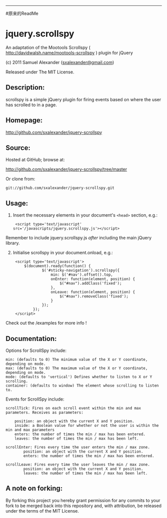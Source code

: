 





---
#原来的ReadMe
# jquery.scrollspy

An adaptation of the Mootools Scrollspy ( http://davidwalsh.name/mootools-scrollspy ) plugin for jQuery

(c) 2011 Samuel Alexander (sxalexander@gmail.com)

Released under The MIT License.

## Description:

scrollspy is a simple jQuery plugin for firing events based on where the user has scrolled to in a page.


## Homepage:

http://github.com/sxalexander/jquery-scrollspy

## Source:

Hosted at GitHub; browse at:

  http://github.com/sxalexander/jquery-scrollspy/tree/master

Or clone from:

    git://github.com/sxalexander/jquery-scrollspy.git

## Usage:

1. Insert the necessary elements in your document's `<head>` section, e.g.:
   
        <script type='text/javascript' src='/javascripts/jquery.scrollspy.js'></script>

 Remember to include jquery.scrollspy.js *after* including the main jQuery library.

2. Initialise scrollspy in your document.onload, e.g.:

        <script type='text/javascript'>
	        $(document).ready(function() {
        			$('#sticky-navigation').scrollspy({
    					min: $('#nav').offset().top,
    					onEnter: function(element, position) {
    						$("#nav").addClass('fixed');
    					},
    					onLeave: function(element, position) {
    						$("#nav").removeClass('fixed');
    					}
        			});
        		});
        </script>

Check out the /examples for more info !

## Documentation:

Options for ScrollSpy include:

    min: (defaults to 0) The minimum value of the X or Y coordinate, depending on mode.
    max: (defaults to 0) The maximum value of the X or Y coordinate, depending on mode.
    mode: (defaults to 'vertical') Defines whether to listen to X or Y scrolling.
    container: (defaults to window) The element whose scrolling to listen to.

Events for ScrollSpy include:

    scrollTick: Fires on each scroll event within the min and max parameters. Receives as parameters:
    
        position: an object with the current X and Y position.
        inside: a Boolean value for whether or not the user is within the min and max parameters
        enters: the number of times the min / max has been entered.
        leaves: the number of times the min / max has been left.
    
    scrollEnter: Fires every time the user enters the min / max zone.
            position: an object with the current X and Y position.
            enters: the number of times the min / max has been entered.
    
    scrollLeave: Fires every time the user leaves the min / max zone.
            position: an object with the current X and Y position.
            leaves: the number of times the min / max has been left.


## A note on forking:

By forking this project you hereby grant permission for any commits to your fork to be
merged back into this repository and, with attribution, be released under the terms of
the MIT License.